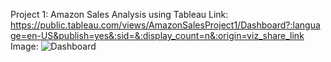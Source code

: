 Project 1: Amazon Sales Analysis using Tableau
Link: https://public.tableau.com/views/AmazonSalesProject1/Dashboard?:language=en-US&publish=yes&:sid=&:display_count=n&:origin=viz_share_link
Image:
![Dashboard](https://github.com/ankita-tyagi/Data-Analytics-Intern/assets/95837394/d04072ed-d9d0-4c31-9975-b90540dcbb1b)

